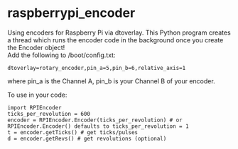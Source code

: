 # raspberrypi_encoder
Using encoders for Raspberry Pi via dtoverlay. This Python program creates a thread which runs the encoder code in the background once you create the Encoder object!  
Add the following to /boot/config.txt:  
```
dtoverlay=rotary_encoder,pin_a=5,pin_b=6,relative_axis=1   
```
where pin_a is the Channel A, pin_b is your Channel B of your encoder.

To use in your code:  
```
import RPIEncoder  
ticks_per_revolution = 600  
encoder = RPIEncoder.Encoder(ticks_per_revolution) # or RPIEncoder.Encoder() defaults to ticks_per_revolution = 1
t = encoder.getTicks() # get ticks/pulses
d = encoder.getRevs() # get revolutions (optional)

```
